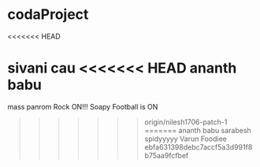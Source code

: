 # codaProject
<<<<<<< HEAD

sivani 
cau
<<<<<<< HEAD
ananth babu 
=======
mass panrom
Rock ON!!!
Soapy Football is ON
>>>>>>> origin/nilesh1706-patch-1
=======
ananth babu
sarabesh spidyyyyy
Varun Foodiee
>>>>>>> ebfa631398debc7accf5a3d991f8b75aa9fcfbef
